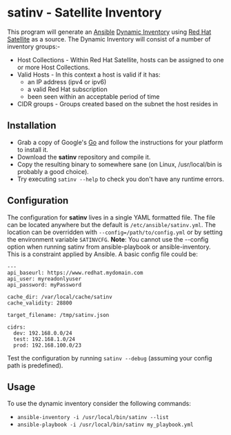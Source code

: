 # satinv - Satellite Inventory

This program will generate an [Ansible](https://ansible.com) [Dynamic Inventory](https://docs.ansible.com/ansible/latest/user_guide/intro_dynamic_inventory.html) using [Red Hat Satellite](https://www.redhat.com/en/technologies/management/satellite) as a source.  The Dynamic Inventory will consist of a number of inventory groups:-
* Host Collections - Within Red Hat Satellite, hosts can be assigned to one or more Host Collections.
* Valid Hosts - In this context a host is valid if it has:
    * an IP address (ipv4 or ipv6)
    * a valid Red Hat subscription
    * been seen within an acceptable period of time
* CIDR groups - Groups created based on the subnet the host resides in

## Installation
* Grab a copy of Google's [Go](https://golang.org/) and follow the instructions for your platform to install it.
* Download the **satinv** repository and compile it.
* Copy the resulting binary to somewhere sane (on Linux, /usr/local/bin is probably a good choice).
* Try executing `satinv --help` to check you don't have any runtime errors.

## Configuration
The configuration for **satinv** lives in a single YAML formatted file.  The file can be located anywhere but the default is `/etc/ansible/satinv.yml`.
The location can be overridden with `--config=/path/to/config.yml` or by setting the environment variable `SATINVCFG`.  **Note**: You cannot use the --config option when running satinv from ansible-playbook or ansible-inventory.  This is a constraint applied by Ansible.  A basic config file could be:
```
---
api_baseurl: https://www.redhat.mydomain.com
api_user: myreadonlyuser
api_password: myPassword

cache_dir: /var/local/cache/satinv
cache_validity: 28800

target_filename: /tmp/satinv.json

cidrs:
  dev: 192.168.0.0/24
  test: 192.168.1.0/24
  prod: 192.168.100.0/23
```
Test the configuration by running `satinv --debug` (assuming your config path is predefined).

## Usage
To use the dynamic inventory consider the following commands:
* `ansible-inventory -i /usr/local/bin/satinv --list`
* `ansible-playbook -i /usr/local/bin/satinv my_playbook.yml`